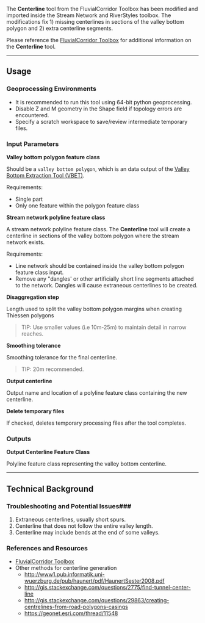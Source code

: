 The **Centerline** tool from the FluvialCorridor Toolbox has been modified and imported inside the Stream Network and RiverStyles toolbox. The modifications fix 1) missing centerlines in sections of the valley bottom polygon and 2) extra centerline segments.

Please reference the [FluvialCorridor Toolbox](http://www.sciencedirect.com/science/article/pii/S0169555X14002219) for additional information on the **Centerline** tool.

_______________________________________________________________
## Usage

### Geoprocessing Environments

* It is recommended to run this tool using 64-bit python geoprocessing.
* Disable Z and M geometry in the Shape field if topology errors are encountered.
* Specify a scratch workspace to save/review intermediate temporary files.

### Input Parameters
**Valley bottom polygon feature class**

Should be a `valley bottom polygon`, which is an data output of the [Valley Bottom Extraction Tool (VBET)](https://bitbucket.org/jtgilbert/riparian-condition-assessment-tools/wiki/Tool_Documentation/VBET).

Requirements:

* Single part
* Only one feature within the polygon feature class

**Stream network polyline feature class**

A stream network polyline feature class. The **Centerline** tool will create a centerline in sections of the valley bottom polygon where the stream network exists.

Requirements:

* Line network should be contained inside the valley bottom polygon feature class input.
* Remove any "dangles' or other artificially short line segments attached to the network. Dangles will cause extraneous centerlines to be created. 

**Disaggregation step**

Length used to split the valley bottom polygon margins when creating Thiessen polygons

> TIP: Use smaller values (i.e 10m-25m) to maintain detail in narrow reaches.

**Smoothing tolerance**

Smoothing tolerance for the final centerline. 

> TIP: 20m recommended.

**Output centerline**

Output name and location of a polyline feature class containing the new centerline.

**Delete temporary files**

If checked, deletes temporary processing files after the tool completes.

### Outputs

**Output Centerline Feature Class**

Polyline feature class representing the valley bottom centerline. 

_______________________________________________________________
## Technical Background

### Troubleshooting and Potential Issues###
1. Extraneous centerlines, usually short spurs.
2. Centerline that does not follow the entire valley length.
3. Centerline may include bends at the end of some valleys.

### References and Resources

* [FluvialCorridor Toolbox](http://umrevs-isig.fr/spip.php?rubrique164)
* Other methods for centerline generation
	* http://www1.pub.informatik.uni-wuerzburg.de/pub/haunert/pdf/HaunertSester2008.pdf
	* http://gis.stackexchange.com/questions/2775/find-tunnel-center-line
	* http://gis.stackexchange.com/questions/29863/creating-centrelines-from-road-polygons-casings
	* https://geonet.esri.com/thread/11548